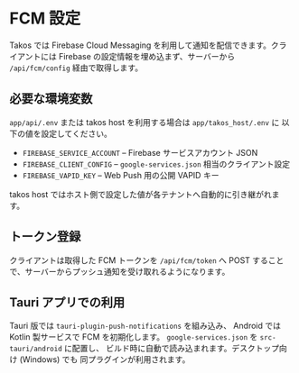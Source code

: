 # FCM 設定

Takos では Firebase Cloud Messaging
を利用して通知を配信できます。クライアントには Firebase
の設定情報を埋め込まず、サーバーから `/api/fcm/config` 経由で取得します。

## 必要な環境変数

`app/api/.env` または takos host を利用する場合は `app/takos_host/.env` に
以下の値を設定してください。

- `FIREBASE_SERVICE_ACCOUNT` – Firebase サービスアカウント JSON
- `FIREBASE_CLIENT_CONFIG` – `google-services.json` 相当のクライアント設定
- `FIREBASE_VAPID_KEY` – Web Push 用の公開 VAPID キー

takos host ではホスト側で設定した値が各テナントへ自動的に引き継がれます。

## トークン登録

クライアントは取得した FCM トークンを `/api/fcm/token` へ POST
することで、サーバーからプッシュ通知を受け取れるようになります。

## Tauri アプリでの利用

Tauri 版では `tauri-plugin-push-notifications` を組み込み、 Android では Kotlin
製サービスで FCM を初期化します。 `google-services.json` を `src-tauri/android`
に配置し、 ビルド時に自動で読み込まれます。デスクトップ向け (Windows) でも
同プラグインが利用されます。
